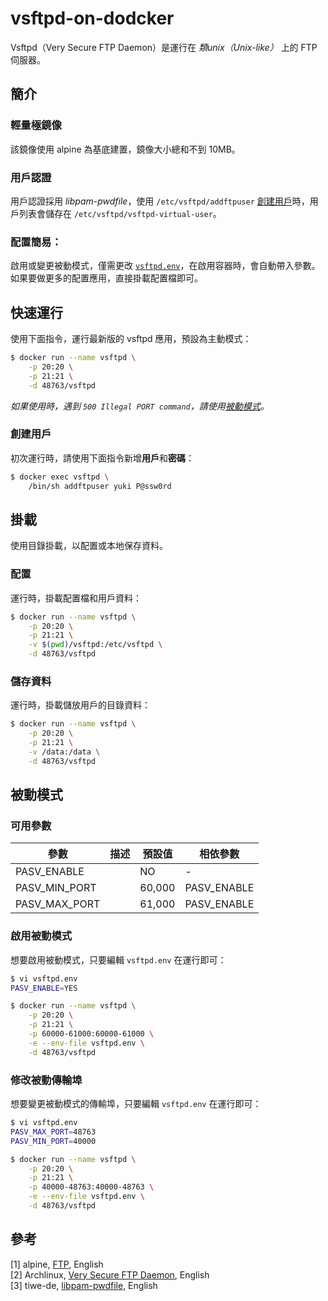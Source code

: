 # vsftpd-on-dodcker

Vsftpd（Very Secure FTP Daemon）是運行在 *類unix（Unix-like）* 上的 FTP 伺服器。

## 簡介

### 輕量極鏡像

該鏡像使用 alpine 為基底建置，鏡像大小總和不到 10MB。

### 用戶認證

用戶認證採用 *libpam-pwdfile*，使用 `/etc/vsftpd/addftpuser` [創建用戶](#創建用戶)時，用戶列表會儲存在 `/etc/vsftpd/vsftpd-virtual-user`。

### 配置簡易：

啟用或變更被動模式，僅需更改 [`vsftpd.env`](#被動模式)，在啟用容器時，會自動帶入參數。如果要做更多的配置應用，直接掛載配置檔即可。

## 快速運行

使用下面指令，運行最新版的 vsftpd 應用，預設為主動模式：

```bash
$ docker run --name vsftpd \
    -p 20:20 \
    -p 21:21 \
    -d 48763/vsftpd
```

*如果使用時，遇到 `500 Illegal PORT command`，請使用[被動模式](#被動模式)。*

### 創建用戶

初次運行時，請使用下面指令新增**用戶**和**密碼**：

```bash
$ docker exec vsftpd \
    /bin/sh addftpuser yuki P@ssw0rd
```

## 掛載

使用目錄掛載，以配置或本地保存資料。

### 配置

運行時，掛載配置檔和用戶資料：

```bash
$ docker run --name vsftpd \
    -p 20:20 \
    -p 21:21 \
    -v $(pwd)/vsftpd:/etc/vsftpd \
    -d 48763/vsftpd
```



### 儲存資料

運行時，掛載儲放用戶的目錄資料：

```bash
$ docker run --name vsftpd \
    -p 20:20 \
    -p 21:21 \
    -v /data:/data \
    -d 48763/vsftpd
```

## 被動模式

### 可用參數

| 參數 | 描述 | 預設值 | 相依參數 |
| -- | -- | -- | -- |
| PASV_ENABLE |  | NO | - |
| PASV_MIN_PORT |  | 60,000 | PASV_ENABLE |
| PASV_MAX_PORT |  | 61,000 | PASV_ENABLE |

### 啟用被動模式

想要啟用被動模式，只要編輯 `vsftpd.env` 在運行即可：

```bash
$ vi vsftpd.env
PASV_ENABLE=YES

$ docker run --name vsftpd \
    -p 20:20 \
    -p 21:21 \
    -p 60000-61000:60000-61000 \
    -e --env-file vsftpd.env \
    -d 48763/vsftpd
```

### 修改被動傳輸埠

想要變更被動模式的傳輸埠，只要編輯 `vsftpd.env` 在運行即可：

```bash
$ vi vsftpd.env
PASV_MAX_PORT=48763
PASV_MIN_PORT=40000

$ docker run --name vsftpd \
    -p 20:20 \
    -p 21:21 \
    -p 40000-48763:40000-48763 \
    -e --env-file vsftpd.env \
    -d 48763/vsftpd
```

## 參考

[1] alpine, [FTP](https://wiki.alpinelinux.org/wiki/FTP), English  
[2] Archlinux, [Very Secure FTP Daemon](https://wiki.archlinux.org/index.php/Very_Secure_FTP_Daemon), English  
[3] tiwe-de, [libpam-pwdfile](https://github.com/tiwe-de/libpam-pwdfile), English  

